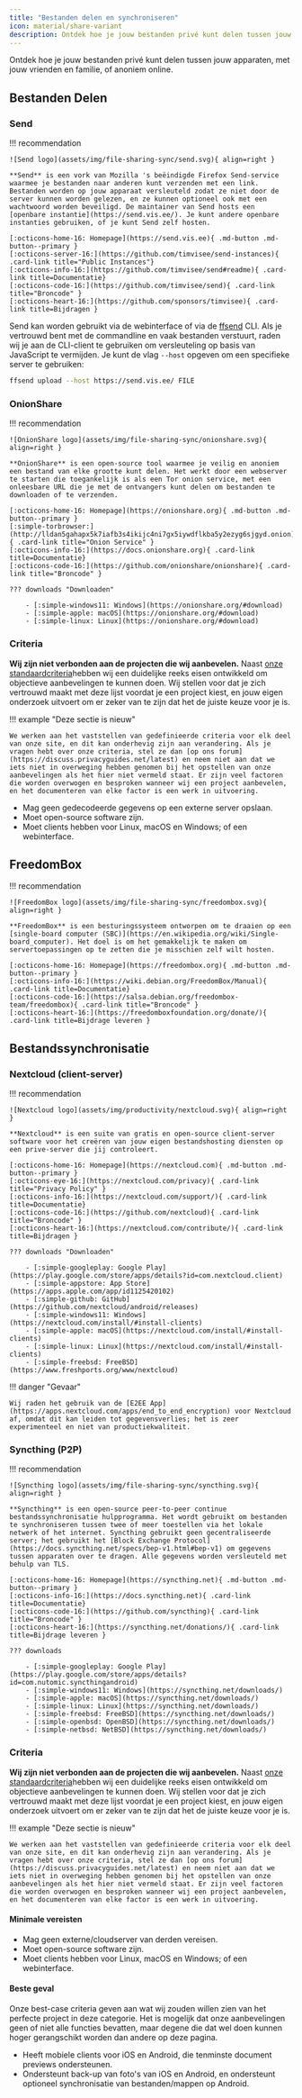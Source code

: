 ```yaml
---
title: "Bestanden delen en synchroniseren"
icon: material/share-variant
description: Ontdek hoe je jouw bestanden privé kunt delen tussen jouw apparaten, met jouw vrienden en familie, of anoniem online.
---
```


Ontdek hoe je jouw bestanden privé kunt delen tussen jouw apparaten, met jouw vrienden en familie, of anoniem online.

## Bestanden Delen

### Send

!!! recommendation

    ![Send logo](assets/img/file-sharing-sync/send.svg){ align=right }
    
    **Send** is een vork van Mozilla 's beëindigde Firefox Send-service waarmee je bestanden naar anderen kunt verzenden met een link. Bestanden worden op jouw apparaat versleuteld zodat ze niet door de server kunnen worden gelezen, en ze kunnen optioneel ook met een wachtwoord worden beveiligd. De maintainer van Send hosts een [openbare instantie](https://send.vis.ee/). Je kunt andere openbare instanties gebruiken, of je kunt Send zelf hosten.
    
    [:octicons-home-16: Homepage](https://send.vis.ee){ .md-button .md-button--primary }
    [:octicons-server-16:](https://github.com/timvisee/send-instances){ .card-link title="Public Instances"}
    [:octicons-info-16:](https://github.com/timvisee/send#readme){ .card-link title=Documentatie}
    [:octicons-code-16:](https://github.com/timvisee/send){ .card-link title="Broncode" }
    [:octicons-heart-16:](https://github.com/sponsors/timvisee){ .card-link title=Bijdragen }

Send kan worden gebruikt via de webinterface of via de [ffsend](https://github.com/timvisee/ffsend) CLI. Als je vertrouwd bent met de commandline en vaak bestanden verstuurt, raden wij je aan de CLI-client te gebruiken om versleuteling op basis van JavaScript te vermijden. Je kunt de vlag `--host` opgeven om een specifieke server te gebruiken:

```bash
ffsend upload --host https://send.vis.ee/ FILE
```

### OnionShare

!!! recommendation

    ![OnionShare logo](assets/img/file-sharing-sync/onionshare.svg){ align=right }
    
    **OnionShare** is een open-source tool waarmee je veilig en anoniem een bestand van elke grootte kunt delen. Het werkt door een webserver te starten die toegankelijk is als een Tor onion service, met een onleesbare URL die je met de ontvangers kunt delen om bestanden te downloaden of te verzenden.
    
    [:octicons-home-16: Homepage](https://onionshare.org){ .md-button .md-button--primary }
    [:simple-torbrowser:](http://lldan5gahapx5k7iafb3s4ikijc4ni7gx5iywdflkba5y2ezyg6sjgyd.onion){ .card-link title="Onion Service" }
    [:octicons-info-16:](https://docs.onionshare.org){ .card-link title=Documentatie}
    [:octicons-code-16:](https://github.com/onionshare/onionshare){ .card-link title="Broncode" }
    
    ??? downloads "Downloaden"
    
        - [:simple-windows11: Windows](https://onionshare.org/#download)
        - [:simple-apple: macOS](https://onionshare.org/#download)
        - [:simple-linux: Linux](https://onionshare.org/#download)

### Criteria

**Wij zijn niet verbonden aan de projecten die wij aanbevelen.** Naast [onze standaardcriteria](about/criteria.md)hebben wij een duidelijke reeks eisen ontwikkeld om objectieve aanbevelingen te kunnen doen. Wij stellen voor dat je zich vertrouwd maakt met deze lijst voordat je een project kiest, en jouw eigen onderzoek uitvoert om er zeker van te zijn dat het de juiste keuze voor je is.

!!! example "Deze sectie is nieuw"

    We werken aan het vaststellen van gedefinieerde criteria voor elk deel van onze site, en dit kan onderhevig zijn aan verandering. Als je vragen hebt over onze criteria, stel ze dan [op ons forum](https://discuss.privacyguides.net/latest) en neem niet aan dat we iets niet in overweging hebben genomen bij het opstellen van onze aanbevelingen als het hier niet vermeld staat. Er zijn veel factoren die worden overwogen en besproken wanneer wij een project aanbevelen, en het documenteren van elke factor is een werk in uitvoering.

- Mag geen gedecodeerde gegevens op een externe server opslaan.
- Moet open-source software zijn.
- Moet clients hebben voor Linux, macOS en Windows; of een webinterface.

## FreedomBox

!!! recommendation

    ![FreedomBox logo](assets/img/file-sharing-sync/freedombox.svg){ align=right }
    
    **FreedomBox** is een besturingssysteem ontworpen om te draaien op een [single-board computer (SBC)](https://en.wikipedia.org/wiki/Single-board_computer). Het doel is om het gemakkelijk te maken om servertoepassingen op te zetten die je misschien zelf wilt hosten.
    
    [:octicons-home-16: Homepage](https://freedombox.org){ .md-button .md-button--primary }
    [:octicons-info-16:](https://wiki.debian.org/FreedomBox/Manual){ .card-link title=Documentatie}
    [:octicons-code-16:](https://salsa.debian.org/freedombox-team/freedombox){ .card-link title="Broncode" }
    [:octicons-heart-16:](https://freedomboxfoundation.org/donate/){ .card-link title=Bijdrage leveren }

## Bestandssynchronisatie

### Nextcloud (client-server)

!!! recommendation

    ![Nextcloud logo](assets/img/productivity/nextcloud.svg){ align=right }
    
    **Nextcloud** is een suite van gratis en open-source client-server software voor het creëren van jouw eigen bestandshosting diensten op een prive-server die jij controleert.
    
    [:octicons-home-16: Homepage](https://nextcloud.com){ .md-button .md-button--primary }
    [:octicons-eye-16:](https://nextcloud.com/privacy){ .card-link title="Privacy Policy" }
    [:octicons-info-16:](https://nextcloud.com/support/){ .card-link title=Documentatie}
    [:octicons-code-16:](https://github.com/nextcloud){ .card-link title="Broncode" }
    [:octicons-heart-16:](https://nextcloud.com/contribute/){ .card-link title=Bijdragen }
    
    ??? downloads "Downloaden"
    
        - [:simple-googleplay: Google Play](https://play.google.com/store/apps/details?id=com.nextcloud.client)
        - [:simple-appstore: App Store](https://apps.apple.com/app/id1125420102)
        - [:simple-github: GitHub](https://github.com/nextcloud/android/releases)
        - [:simple-windows11: Windows](https://nextcloud.com/install/#install-clients)
        - [:simple-apple: macOS](https://nextcloud.com/install/#install-clients)
        - [:simple-linux: Linux](https://nextcloud.com/install/#install-clients)
        - [:simple-freebsd: FreeBSD](https://www.freshports.org/www/nextcloud)

!!! danger "Gevaar"

    Wij raden het gebruik van de [E2EE App](https://apps.nextcloud.com/apps/end_to_end_encryption) voor Nextcloud af, omdat dit kan leiden tot gegevensverlies; het is zeer experimenteel en niet van productiekwaliteit.

### Syncthing (P2P)

!!! recommendation

    ![Syncthing logo](assets/img/file-sharing-sync/syncthing.svg){ align=right }
    
    **Syncthing** is een open-source peer-to-peer continue bestandssynchronisatie hulpprogramma. Het wordt gebruikt om bestanden te synchroniseren tussen twee of meer toestellen via het lokale netwerk of het internet. Syncthing gebruikt geen gecentraliseerde server; het gebruikt het [Block Exchange Protocol](https://docs.syncthing.net/specs/bep-v1.html#bep-v1) om gegevens tussen apparaten over te dragen. Alle gegevens worden versleuteld met behulp van TLS.
    
    [:octicons-home-16: Homepage](https://syncthing.net){ .md-button .md-button--primary }
    [:octicons-info-16:](https://docs.syncthing.net){ .card-link title=Documentatie}
    [:octicons-code-16:](https://github.com/syncthing){ .card-link title="Broncode" }
    [:octicons-heart-16:](https://syncthing.net/donations/){ .card-link title=Bijdrage leveren }
    
    ??? downloads
    
        - [:simple-googleplay: Google Play](https://play.google.com/store/apps/details?id=com.nutomic.syncthingandroid)
        - [:simple-windows11: Windows](https://syncthing.net/downloads/)
        - [:simple-apple: macOS](https://syncthing.net/downloads/)
        - [:simple-linux: Linux](https://syncthing.net/downloads/)
        - [:simple-freebsd: FreeBSD](https://syncthing.net/downloads/)
        - [:simple-openbsd: OpenBSD](https://syncthing.net/downloads/)
        - [:simple-netbsd: NetBSD](https://syncthing.net/downloads/)

### Criteria

**Wij zijn niet verbonden aan de projecten die wij aanbevelen.** Naast [onze standaardcriteria](about/criteria.md)hebben wij een duidelijke reeks eisen ontwikkeld om objectieve aanbevelingen te kunnen doen. Wij stellen voor dat je zich vertrouwd maakt met deze lijst voordat je een project kiest, en jouw eigen onderzoek uitvoert om er zeker van te zijn dat het de juiste keuze voor je is.

!!! example "Deze sectie is nieuw"

    We werken aan het vaststellen van gedefinieerde criteria voor elk deel van onze site, en dit kan onderhevig zijn aan verandering. Als je vragen hebt over onze criteria, stel ze dan [op ons forum](https://discuss.privacyguides.net/latest) en neem niet aan dat we iets niet in overweging hebben genomen bij het opstellen van onze aanbevelingen als het hier niet vermeld staat. Er zijn veel factoren die worden overwogen en besproken wanneer wij een project aanbevelen, en het documenteren van elke factor is een werk in uitvoering.

#### Minimale vereisten

- Mag geen externe/cloudserver van derden vereisen.
- Moet open-source software zijn.
- Moet clients hebben voor Linux, macOS en Windows; of een webinterface.

#### Beste geval

Onze best-case criteria geven aan wat wij zouden willen zien van het perfecte project in deze categorie. Het is mogelijk dat onze aanbevelingen geen of niet alle functies bevatten, maar degene die dat wel doen kunnen hoger gerangschikt worden dan andere op deze pagina.

- Heeft mobiele clients voor iOS en Android, die tenminste document previews ondersteunen.
- Ondersteunt back-up van foto's van iOS en Android, en ondersteunt optioneel synchronisatie van bestanden/mappen op Android.
